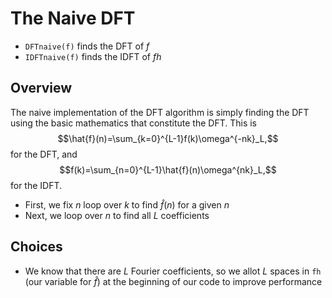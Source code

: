# The Naive DFT
* $\texttt{DFTnaive(f)}$ finds the DFT of $f$
* $\texttt{IDFTnaive(f)}$ finds the IDFT of $fh$

## Overview
The naive implementation of the DFT algorithm is simply finding the DFT using the basic mathematics that constitute the DFT. This is 
$$\hat{f}(n)=\sum_{k=0}^{L-1}f(k)\omega^{-nk}_L,$$
for the DFT, and 
$$f(k)=\sum_{n=0}^{L-1}\hat{f}(n)\omega^{nk}_L,$$
for the IDFT.
* First, we fix $n$ loop over $k$ to find $\hat{f}(n)$ for a given $n$
* Next, we loop over $n$ to find all $L$ coefficients

## Choices
* We know that there are $L$ Fourier coefficients, so we allot $L$ spaces in $\texttt{fh}$ (our variable for $\hat{f}$) at the beginning of our code to improve performance


